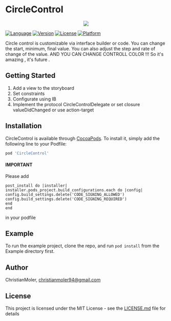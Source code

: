 # CircleControl
<p align="center"> 
<img src="https://image.ibb.co/bNWjfo/Simulator_Screen_Shot_i_Phone_8_Plus_2018_05_25_at_18_15_31.png">
</p>

[![Language](https://img.shields.io/github/languages/top/ChristianMoler/CircleControl.svg?colorB=ff672f&style=flat-square)](https://cocoapods.org/pods/CircleControl)
[![Version](https://img.shields.io/cocoapods/v/CircleControl.svg?colorB=ff672f&style=flat-square)](https://cocoapods.org/pods/CircleControl)
[![License](https://img.shields.io/cocoapods/l/CircleControl.svg?colorB=ff672f&style=flat-square)](https://cocoapods.org/pods/CircleControl)
[![Platform](https://img.shields.io/cocoapods/p/CircleControl.svg?colorB=ff672f&style=flat-square)](https://cocoapods.org/pods/CircleControl)

Circle control is customizable via interface builder or code. You can change the start, minimum, final value. You can also adjust the step and rate of change of the value. AND YOU CAN CHANGE CONTROLL COLOR !!! So it's amazing , it's future .

## Getting Started

1. Add a view to the storyboard
2. Set constraints
3. Configurate using IB
4. Implement the protocol CircleControlDelegate or set closure valueDidChanged or use action-target

## Installation

CircleControl is available through [CocoaPods](https://cocoapods.org). To install
it, simply add the following line to your Podfile:

```ruby
pod 'CircleControl'
```

#### IMPORTANT

Please add 

```
post_install do |installer|
installer.pods_project.build_configurations.each do |config|
config.build_settings.delete('CODE_SIGNING_ALLOWED')
config.build_settings.delete('CODE_SIGNING_REQUIRED')
end
end
```
in your podfile

## Example

To run the example project, clone the repo, and run `pod install` from the Example directory first.

## Author

ChristianMoler, christianmoler94@gmail.com

## License

This project is licensed under the MIT License - see the [LICENSE.md](https://github.com/ChristianMoler/SlideTo/blob/master/LICENSE) file for details
